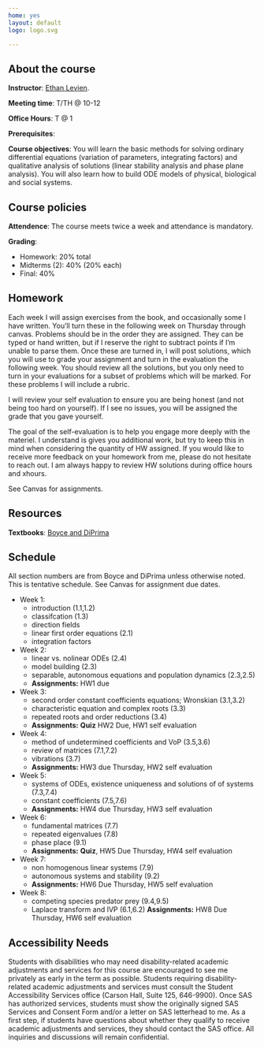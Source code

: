 ```yaml
---
home: yes
layout: default
logo: logo.svg

---
```


## About the course


 **Instructor**: <a href = "https://elevien.github.io/"> Ethan Levien</a>.

**Meeting time**: T/TH @ 10-12

**Office Hours**: T @ 1

 **Prerequisites**: 

 **Course objectives**: You will learn the basic methods for solving ordinary differential equations (variation of parameters, integrating factors) and qualitative analysis of solutions (linear stability analysis and phase plane analysis). You will also learn how to build ODE models of physical, biological and social systems. 



## Course policies

**Attendence**: The course meets twice a week and attendance is mandatory.

**Grading**:

* Homework: 20% total
* Midterms (2): 40% (20% each)
* Final: 40%

<!-- **Exercises**:  Your "homework" is to submit solutions to a set of exercises. I say "homework" because I plan to incorperate problem solving sessions into the lectures, giving you more time to discuss problems with myself and your peers.
You will submit you solutions to gradescope (approximately) every week before I release the solutions. Then, the following week you will self-evaluate (i.e. grade) you solutions and submit the evaluation. You should use the following point scale, which I will elaborate on in class:
<ul>
<li> 0 - no work was done, or barely any effort was made. </li>
<li> 1 - You put down partial work, but didn't put much effort in and didn't reach out if you needed help.   </li>
<li> 2 - You put in effort, but didn't get the problem exactly correct. You reached out at least once if you needed help.      </li>
<li> 3 - You got the problem correct, or made a very significant effort, including attending office hours and asking questions on slack if needed. </li>
</ul>

The # of points you get for each self-evaluations are simply the score you've given yourself plus an additional point for providing an explanation of what you did wrong. The graders will simply review your self-evaluations. -->

## Homework

Each week I will assign exercises from the book, and occasionally some I have written. You’ll turn these in the following week on Thursday through canvas. Problems should be in the order they are assigned. They can be typed or hand written, but if I reserve the right to subtract points if I’m unable to parse them.  Once these are turned in, I will post solutions, which you will use to grade your assignment and turn in the evaluation the following week. You should review all the solutions, but you only need to turn in your evaluations for a subset of problems which will be marked. For these problems I will include a rubric. 

I will review your self evaluation to ensure you are being honest (and not being too hard on yourself). If I see no issues, you will be assigned the grade that you gave yourself. 

The goal of the self-evaluation is to help you engage more deeply with the materiel. I understand is gives you additional work, but try to keep this in mind when considering the quantity of HW assigned. If you would like to receive more feedback on your homework from me, please do not hesitate to reach out. I am always happy to review HW solutions during office hours and xhours. 

See Canvas for assignments. 

## Resources

**Textbooks**: [Boyce and DiPrima](https://s2pnd-matematika.fkip.unpatti.ac.id/wp-content/uploads/2019/03/Elementary-Diffrential-Aquation-and-Boundary-Value-Problem-Boyce-DiPrima.pdf)



## Schedule

All section numbers are from Boyce and DiPrima unless otherwise noted. This is tentative schedule. See Canvas for assignment due dates. 

* Week 1: 
	- introduction (1.1,1.2)
	- classifcation (1.3)
	- direction fields 
	- linear first order equations (2.1)
	- integration factors 
* Week 2: 
	- linear vs. nolinear ODEs (2.4)
	- model building (2.3)
	- separable, autonomous equations and population dynamics  (2.3,2.5)
	- **Assignments:** HW1 due
* Week 3:
	- second order constant coefficients equations; Wronskian (3.1,3.2)
	- characteristic equation and complex roots (3.3)
	- repeated roots and order reductions (3.4) 
	-  **Assignments:** **Quiz** HW2 Due, HW1 self evaluation
* Week 4: 
	- method of undetermined coefficients and VoP (3.5,3.6) 
	- review of matrices (7.1,7.2)
	- vibrations (3.7)
	- **Assignments:** HW3 due Thursday, HW2 self evaluation
* Week 5: 
	- systems of ODEs, existence uniqueness and solutions of of systems (7.3,7.4)
	- constant coefficients (7.5,7.6)
	- **Assignments:** HW4 due Thursday, HW3 self evaluation
* Week 6:
	- fundamental matrices (7.7)
	- repeated eigenvalues (7.8)
	- phase place (9.1)
	- **Assignments:** **Quiz**, HW5 Due Thursday, HW4 self evaluation 
* Week 7:
	- non homogenous linear systems (7.9)
	- autonomous systems and stability (9.2)
	- **Assignments:** HW6 Due Thursday, HW5 self evaluation
* Week 8: 
	- competing species predator prey (9.4,9.5)
	- Laplace transform and IVP (6.1,6.2)
	**Assignments:** HW8 Due Thursday, HW6 self evaluation


<!-- ## Homework assignments

* HW1 (due 3/30)
	- Section 1.1:1,3
	- Section 1.2:7,12
	- Section 1.3:11
* HW2 (due 4/06)
* HW3 (due 4/06) 
* HW4: 
* HW5:  -->

## Accessibility Needs
<p> Students with disabilities who may need disability-related academic adjustments and services for this course are encouraged to see me privately as early in the term as possible. Students requiring disability- related academic adjustments and services must consult the Student Accessibility Services office (Carson Hall, Suite 125, 646-9900). Once SAS has authorized services, students must show the originally signed SAS Services and Consent Form and/or a letter on SAS letterhead to me. As a first step, if students have questions about whether they qualify to receive academic adjustments and services, they should contact the SAS office. All inquiries and discussions will remain confidential.  </p>
